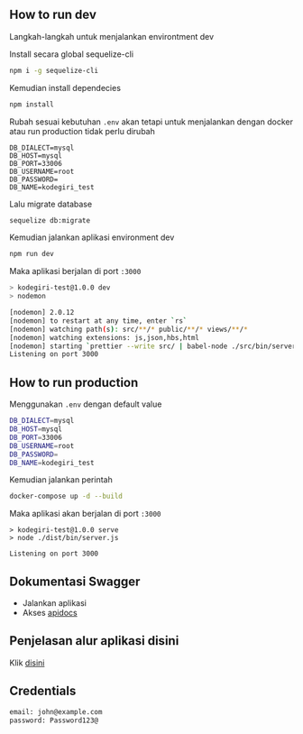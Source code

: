 ## **How to run dev**

Langkah-langkah untuk menjalankan environtment dev

Install secara global sequelize-cli
```bash
npm i -g sequelize-cli
```

Kemudian install dependecies
```bash
npm install
```

Rubah sesuai kebutuhan `.env` akan tetapi untuk menjalankan dengan docker atau run production tidak perlu dirubah
```env
DB_DIALECT=mysql
DB_HOST=mysql
DB_PORT=33006
DB_USERNAME=root
DB_PASSWORD=
DB_NAME=kodegiri_test
```

Lalu migrate database
```bash
sequelize db:migrate
```

Kemudian jalankan aplikasi environment dev
```bash
npm run dev
```

Maka aplikasi berjalan di port `:3000`
```bash
> kodegiri-test@1.0.0 dev
> nodemon

[nodemon] 2.0.12
[nodemon] to restart at any time, enter `rs`
[nodemon] watching path(s): src/**/* public/**/* views/**/*
[nodemon] watching extensions: js,json,hbs,html
[nodemon] starting `prettier --write src/ | babel-node ./src/bin/server.js`
Listening on port 3000
```

## **How to run production**

Menggunakan `.env` dengan default value
```bash
DB_DIALECT=mysql
DB_HOST=mysql
DB_PORT=33006
DB_USERNAME=root
DB_PASSWORD=
DB_NAME=kodegiri_test
```

Kemudian jalankan perintah
```bash
docker-compose up -d --build
```

Maka aplikasi akan berjalan di port `:3000`
```bashs
> kodegiri-test@1.0.0 serve
> node ./dist/bin/server.js

Listening on port 3000
```

## **Dokumentasi Swagger**

- Jalankan aplikasi
- Akses [apidocs](`http://localhost:3000/api-docs`)

## **Penjelasan alur aplikasi disini**

Klik [disini](https://github.com/dinobaggio/kodegiri-test/blob/main/src/docs/flow.js)

## **Credentials**

```bash
email: john@example.com
password: Password123@
```


